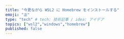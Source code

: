 ```yaml
---
title: "今更ながら WSL2 に Homebrew をインストールする"
emoji: "⛱"
type: "tech" # tech: 技術記事 / idea: アイデア
topics: ["wsl2","windows","homebrew"]
published: false
---
```


